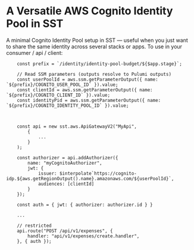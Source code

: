 # A Versatile AWS Cognito Identity Pool in SST

A minimal Cognito Identity Pool setup in SST — useful when you just want to share the same identity across several stacks or apps.
To use in your consumer / api / client:

```JS
    const prefix = `/identity/identity-pool-budget/${$app.stage}`;

    // Read SSM parameters (outputs resolve to Pulumi outputs)
    const userPoolId = aws.ssm.getParameterOutput({ name: `${prefix}/COGNITO_USER_POOL_ID` }).value;
    const clientId = aws.ssm.getParameterOutput({ name: `${prefix}/COGNITO_CLIENT_ID` }).value;
    const identityPid = aws.ssm.getParameterOutput({ name: `${prefix}/COGNITO_IDENTITY_POOL_ID` }).value;



    const api = new sst.aws.ApiGatewayV2("MyApi",
        {
            ...
        }
    );

    const authorizer = api.addAuthorizer({
        name: "myCognitoAuthorizer",
        jwt: {
            issuer: $interpolate`https://cognito-idp.${aws.getRegionOutput().name}.amazonaws.com/${userPoolId}`,
            audiences: [clientId]
        }
    });

    const auth = { jwt: { authorizer: authorizer.id } }

    ...

    // restricted
    api.route("POST /api/v1/expenses", {
        handler: "api/v1/expenses/create.handler",
    }, { auth });

```
